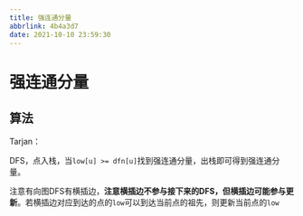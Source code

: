 ```yaml
---
title: 强连通分量
abbrlink: 4b4a3d7
date: 2021-10-10 23:59:30
---
```

# 强连通分量
## 算法
Tarjan：

DFS，点入栈，当`low[u] >= dfn[u]`找到强连通分量，出栈即可得到强连通分量。

注意有向图DFS有横插边，**注意横插边不参与接下来的DFS，但横插边可能参与更新**。若横插边对应到达的点的`low`可以到达当前点的祖先，则更新当前点的`low`